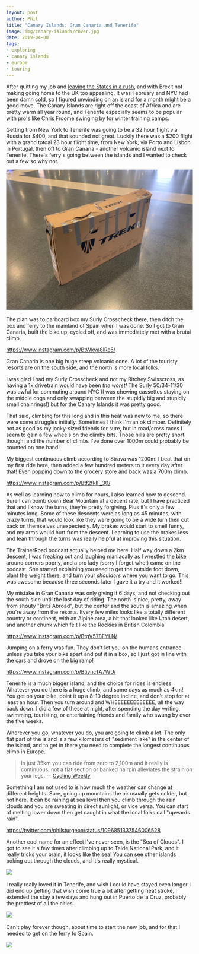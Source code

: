 ```yaml
---
layout: post
author: Phil
title: "Canary Islands: Gran Canaria and Tenerife"
image: img/canary-islands/cover.jpg
date: 2019-04-08
tags:
- exploring
- canary islands
- europe
- touring
---
```


After quitting my job and [leaving the States in a rush](/escape-new-york/), and with Brexit not making going home to the UK too appealing. It was February and NYC had been damn cold, so I figured unwinding on an island for a month might be a good move. The Canary Islands are right off the coast of Africa and are pretty warm all year round, and Tenerife especially seems to be popular with pro's like Chris Froome swinging by for winter training camps.

Getting from New York to Tenerife was going to be a 32 hour flight via Russia for $400, and that sounded not great. Luckily there was a $200 flight with a grand totoal 23 hour flight time, from New York, via Porto and Lisbon in Portugal, then off to Gran Canaria - another volcanic island next to Tenerife. There's ferry`s going between the islands and I wanted to check out a few so why not.

![](img/escape-from-new-york/box.jpg)

The plan was to carboard box my Surly Crosscheck there, then ditch the box and ferry to the mainland of Spain when I was done. So I got to Gran Canaria, built the bike up, cycled off, and was immediately met with a brutal climb.

https://www.instagram.com/p/BtWkya8lRe5/

Gran Canaria is one big huge steep volcanic cone. A lot of the touristy resorts are on the south side, and the north is more local folks.

I was glad I had my Surly Crosscheck and not my Ritchey Swisscross, as having a 1x drivetrain would have been _the worst!_ The Surly 50/34-11/30 was awful for commuting around NYC (I was chewing cassettes staying on the middle cogs and only swapping between the stupidly big and stupidly small chainrings!) but for the Canary Islands it was pretty good.

That said, climbing for this long and in this heat was new to me, so there were some struggles initially.
Sometimes I think I'm an ok climber. Definitely not as good as my jocky-sized friends for sure, but in road/cross races I seem to gain a few wheels on the climby bits. Those hills are pretty short though, and the number of climbs I've done over 1000m could probably be counted on one hand!

My biggest continuous climb according to Strava was 1200m. I beat that on my first ride here, then added a few hundred meters to it every day after that! Even popping down to the grocery store and back was a 700m climb.

https://www.instagram.com/p/Btf2fklF_30/

As well as learning how to climb for hours, I also learned how to descend. Sure I can bomb down Bear Mountain at a decent rate, but I have practiced that and I know the turns, they're pretty forgiving. Plus it's only a few minutes long. Some of these descents were as long as 45 minutes, with crazy turns, that would look like they were going to be a wide turn then cut back on themselves unexpectedly. My brakes would start to smell funny, and my arms would hurt from the descent. Learning to use the brakes less and lean through the turns was really helpful at improving this situation.

The TrainerRoad podcast actually helped me here. Half way down a 2km descent, I was freaking out and laughing maniacally as I wrestled the bike around corners poorly, and a pro lady (sorry I forget who!) came on the podcast. She started explaining you need to get the outside foot down, plant the weight there, and turn your _shoulders_ where you want to go. This was awesome because three seconds later I gave it a try and it worked!!

My mistake in Gran Canaria was only giving it 6 days, and not checking out the south side until the last day of riding. The north is nice, pretty, away from shouty "Brits Abroad", but the center and the south is amazing when you're away from the resorts. Every few miles looks like a totally different country or continent, with an Alpine area, a bit that looked like Utah desert, and another chunk which felt like the Rockies in British Colombia

https://www.instagram.com/p/BtgV578FYLN/

Jumping on a ferry was fun. They don't let you on the humans entrance unless you take your bike apart and put it in a box, so I just got in line with the cars and drove on the big ramp!

https://www.instagram.com/p/BtiyncTA7WU/

Tenerife is a much bigger island, and the choice for rides is endless. Whatever you do there is a huge climb, and some days as much as 4km! You get on your bike, point it up a 8-10 degree incline, and don't stop for at least an hour. Then you turn around and WHEEEEEEEEEEEEE, all the way back down. I did a few of these at night, after spending the day writing, swimming, touristing, or entertaining friends and family who swung by over the five weeks.

Wherever you go, whatever you do, you are going to climb a lot. The only flat part of the island is a few kilometers of "sediment lake" in the center of the island, and to get in there you need to complete the longest continuous climb in Europe.

> In just 35km you can ride from zero to 2,100m and it really is continuous, not a flat section or banked hairpin alleviates the strain on your legs. -- [Cycling Weekly](https://www.cyclingweekly.com/routes/tenerife-cycling-34955)

Something I am not used to is how much the weather can change at different heights. Sure, going up mountains the air usually gets colder, but not here. It can be raining at sea level then you climb through the rain clouds and you are sweating in direct sunlight, or vice versa. You can start of melting lower down then get caught in what the local folks call "upwards rain".

https://twitter.com/philsturgeon/status/1096851337546006528

Another cool name for an effect I've never seen, is the "Sea of Clouds". I got to see it a few times after climbing up to Teide National Park, and it really tricks your brain, it looks like the sea! You can see other islands poking out through the clouds, and it's really mystical.

![](img/canary-islands/seaclouds.jpg)

I really really loved it in Tenerife, and wish I could have stayed even longer. I did end up getting that wish come true a bit after getting heat stroke, I extended the stay a few days and hung out in Puerto de la Cruz, probably the prettiest of all the cities.

![](img/canary-islands/pretty.jpg)

Can't play forever though, about time to start the new job, and for that I needed to get on the ferry to Spain.

![](img/canary-islands/sunset.jpg)
